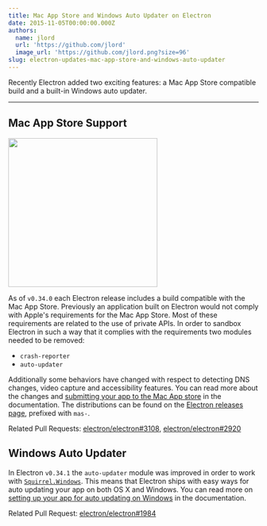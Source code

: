 ```yaml
---
title: Mac App Store and Windows Auto Updater on Electron
date: 2015-11-05T00:00:00.000Z
authors:
  name: jlord
  url: 'https://github.com/jlord'
  image_url: 'https://github.com/jlord.png?size=96'
slug: electron-updates-mac-app-store-and-windows-auto-updater
---
```

Recently Electron added two exciting features: a Mac App Store compatible build and a built-in Windows auto updater.

---

## Mac App Store Support

<img src='https://cloud.githubusercontent.com/assets/1305617/10928574/a301640c-825e-11e5-918e-a06b7a55dcb4.png' width="300"/>

As of `v0.34.0` each Electron release includes a build compatible with the Mac App Store. Previously an application built on Electron would not comply with Apple's requirements for the Mac App Store. Most of these requirements are related to the use of private APIs. In order to sandbox Electron in such a way that it complies with the requirements two modules needed to be removed:

- `crash-reporter`
- `auto-updater`

Additionally some behaviors have changed with respect to detecting DNS changes, video capture and accessibility features. You can read more about the changes and [submitting your app to the Mac App store](https://electronjs.org/docs/latest/tutorial/mac-app-store-submission-guide) in the documentation. The distributions can be found on the [Electron releases page](https://github.com/electron/electron/releases), prefixed with `mas-`.

Related Pull Requests: [electron/electron#3108](https://github.com/electron/electron/pull/3108), [electron/electron#2920](https://github.com/electron/electron/pull/2920)

## Windows Auto Updater

In Electron `v0.34.1` the `auto-updater` module was improved in order to work with [`Squirrel.Windows`](https://github.com/Squirrel/Squirrel.Windows). This means that Electron ships with easy ways for auto updating your app on both OS X and Windows. You can read more on [setting up your app for auto updating on Windows](https://github.com/electron/electron/blob/master/docs/api/auto-updater.md#windows) in the documentation.

Related Pull Request: [electron/electron#1984](https://github.com/electron/electron/pull/1984)
